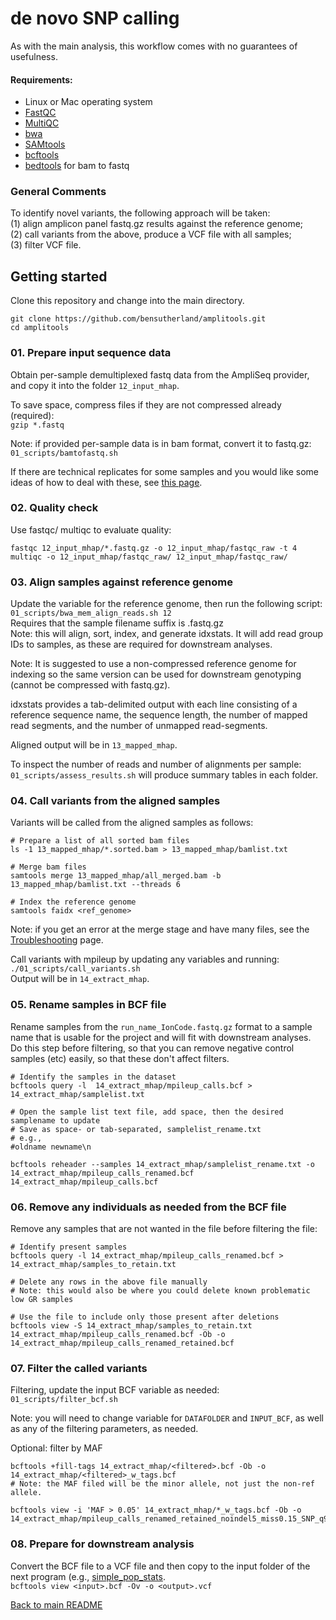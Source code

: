 # de novo SNP calling 
As with the main analysis, this workflow comes with no guarantees of usefulness.        

#### Requirements: ####
- Linux or Mac operating system    
- [FastQC](https://www.bioinformatics.babraham.ac.uk/projects/fastqc/)      
- [MultiQC](https://multiqc.info)    
- [bwa](https://github.com/lh3/bwa)       
- [SAMtools](https://samtools.sourceforge.net)      
- [bcftools](https://samtools.github.io/bcftools/bcftools.html)       
- [bedtools](https://bedtools.readthedocs.io/en/latest/) for bam to fastq     


### General Comments ###
To identify novel variants, the following approach will be taken:      
(1) align amplicon panel fastq.gz results against the reference genome;       
(2) call variants from the above, produce a VCF file with all samples;       
(3) filter VCF file.      


## Getting started ##
Clone this repository and change into the main directory.      
```
git clone https://github.com/bensutherland/amplitools.git
cd amplitools

```


### 01. Prepare input sequence data ###
Obtain per-sample demultiplexed fastq data from the AmpliSeq provider, and copy it into the folder `12_input_mhap`.         

To save space, compress files if they are not compressed already (required):     
`gzip *.fastq`    

Note: if provided per-sample data is in bam format, convert it to fastq.gz:     
`01_scripts/bamtofastq.sh`      

If there are technical replicates for some samples and you would like some ideas of how to deal with these, see [this page](README_select_best_rep.md).      


### 02. Quality check ###
Use fastqc/ multiqc to evaluate quality:      
```
fastqc 12_input_mhap/*.fastq.gz -o 12_input_mhap/fastqc_raw -t 4 
multiqc -o 12_input_mhap/fastqc_raw/ 12_input_mhap/fastqc_raw/    
``` 


### 03. Align samples against reference genome ### 
Update the variable for the reference genome, then run the following script:       
`01_scripts/bwa_mem_align_reads.sh 12`       
Requires that the sample filename suffix is .fastq.gz     
Note: this will align, sort, index, and generate idxstats. It will add read group IDs to samples, as these are required for downstream analyses.      

Note: It is suggested to use a non-compressed reference genome for indexing so the same version can be used for downstream genotyping (cannot be compressed with fastq.gz).    

idxstats provides a tab-delimited output with each line consisting of a reference sequence name, the sequence length, the number of mapped read segments, and the number of unmapped read-segments.     

Aligned output will be in `13_mapped_mhap`.       

To inspect the number of reads and number of alignments per sample:    
`01_scripts/assess_results.sh` will produce summary tables in each folder.     


### 04. Call variants from the aligned samples ###
Variants will be called from the aligned samples as follows:      
```
# Prepare a list of all sorted bam files
ls -1 13_mapped_mhap/*.sorted.bam > 13_mapped_mhap/bamlist.txt

# Merge bam files
samtools merge 13_mapped_mhap/all_merged.bam -b 13_mapped_mhap/bamlist.txt --threads 6

# Index the reference genome
samtools faidx <ref_genome>       

```

Note: if you get an error at the merge stage and have many files, see the [Troubleshooting](README_troubleshooting.md) page.       

Call variants with mpileup by updating any variables and running:       
`./01_scripts/call_variants.sh`     
Output will be in `14_extract_mhap`.         


### 05. Rename samples in BCF file ###
Rename samples from the `run_name_IonCode.fastq.gz` format to a sample name that is usable for the project and will fit with downstream analyses.     
Do this step before filtering, so that you can remove negative control samples (etc) easily, so that these don't affect filters.      
    
```
# Identify the samples in the dataset
bcftools query -l  14_extract_mhap/mpileup_calls.bcf > 14_extract_mhap/samplelist.txt

# Open the sample list text file, add space, then the desired samplename to update
# Save as space- or tab-separated, samplelist_rename.txt 
# e.g., 
#oldname newname\n

bcftools reheader --samples 14_extract_mhap/samplelist_rename.txt -o 14_extract_mhap/mpileup_calls_renamed.bcf 14_extract_mhap/mpileup_calls.bcf  

```


### 06. Remove any individuals as needed from the BCF file ###
Remove any samples that are not wanted in the file before filtering the file:     
```
# Identify present samples
bcftools query -l 14_extract_mhap/mpileup_calls_renamed.bcf > 14_extract_mhap/samples_to_retain.txt    

# Delete any rows in the above file manually
# Note: this would also be where you could delete known problematic low GR samples

# Use the file to include only those present after deletions
bcftools view -S 14_extract_mhap/samples_to_retain.txt 14_extract_mhap/mpileup_calls_renamed.bcf -Ob -o 14_extract_mhap/mpileup_calls_renamed_retained.bcf

```


### 07. Filter the called variants ###
Filtering, update the input BCF variable as needed:     
`01_scripts/filter_bcf.sh`     

Note: you will need to change variable for `DATAFOLDER` and `INPUT_BCF`, as well as any of the filtering parameters, as needed.    


Optional: filter by MAF         
```
bcftools +fill-tags 14_extract_mhap/<filtered>.bcf -Ob -o 14_extract_mhap/<filtered>_w_tags.bcf
# Note: the MAF filed will be the minor allele, not just the non-ref allele.     

bcftools view -i 'MAF > 0.05' 14_extract_mhap/*_w_tags.bcf -Ob -o 14_extract_mhap/mpileup_calls_renamed_retained_noindel5_miss0.15_SNP_q99_avgDP10_biallele_minDP10_maxDP10000_minGQ20_miss0.15_w_tags_MAF0.05.bcf
```


### 08. Prepare for downstream analysis ###
Convert the BCF file to a VCF file and then copy to the input folder of the next program (e.g., [simple_pop_stats](https://github.com/bensutherland/simple_pop_stats).          
`bcftools view <input>.bcf -Ov -o <output>.vcf`     


[Back to main README](https://github.com/bensutherland/amplitools)    

